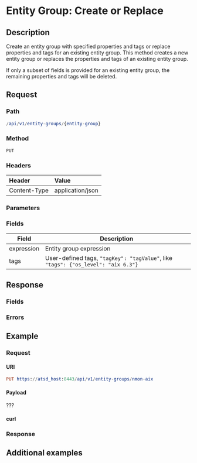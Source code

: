 # Entity Group: Create or Replace

## Description

Create an entity group with specified properties and tags or replace properties and tags for an existing entity group.
This method creates a new entity group or replaces the properties and tags of an existing entity group. 

<aside class="notice">
If only a subset of fields is provided for an existing entity group, the remaining properties and tags will be deleted.
</aside>

## Request

### Path

```elm
/api/v1/entity-groups/{entity-group}
```

### Method

```
PUT 
```

### Headers

|**Header**|**Value**|
|:---|:---|
| Content-Type | application/json |

### Parameters

### Fields

|Field | Description|
|---|---|
| expression | Entity group expression|
|tags | User-defined tags, `"tagKey": "tagValue"`, like `"tags": {"os_level": "aix 6.3"}`|


## Response

### Fields

### Errors

## Example

### Request

#### URI

```elm
PUT https://atsd_host:8443/api/v1/entity-groups/nmon-aix
```

#### Payload
???
#### curl

### Response

## Additional examples







